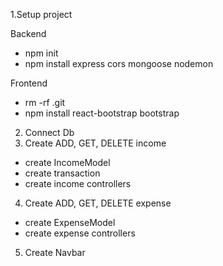 1.Setup project

Backend

- npm init
- npm install express cors mongoose nodemon

Frontend

- rm -rf .git
- npm install react-bootstrap bootstrap

2. Connect Db
3. Create ADD, GET, DELETE income

- create IncomeModel
- create transaction
- create income controllers

4. Create ADD, GET, DELETE expense

- create ExpenseModel
- create expense controllers

5. Create Navbar
